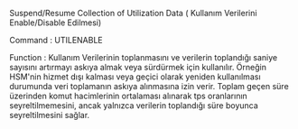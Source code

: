 Suspend/Resume Collection of Utilization Data ( Kullanım Verilerini Enable/Disable Edilmesi)

Command : UTILENABLE

Function : Kullanım Verilerinin toplanmasını ve verilerin toplandığı saniye sayısını artırmayı askıya almak veya sürdürmek için kullanılır. 
Örneğin HSM'nin hizmet dışı kalması veya geçici olarak yeniden kullanılması durumunda veri toplamanın askıya alınmasına izin verir. 
Toplam geçen süre üzerinden komut hacimlerinin ortalaması alınarak tps oranlarının seyreltilmemesini, ancak yalnızca verilerin toplandığı süre boyunca seyreltilmesini sağlar.

